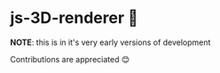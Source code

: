 # js-3D-renderer 🎲

**NOTE**: this is in it's very early versions of development

Contributions are appreciated 😊

